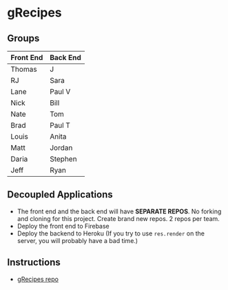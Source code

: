 # gRecipes 

## Groups

| Front End | Back End |
| --------- | -------- |
| Thomas | J |
| RJ | Sara |
| Lane | Paul V |
| Nick | Bill |
| Nate | Tom |
| Brad | Paul T |
| Louis |	Anita |
| Matt | Jordan |
| Daria |	Stephen |
| Jeff | Ryan |

## Decoupled Applications

* The front end and the back end will have **SEPARATE REPOS**. No forking and cloning for this project. Create brand new repos. 2 repos per team.
* Deploy the front end to Firebase
* Deploy the backend to Heroku (If you try to use `res.render` on the server, you will probably have a bad time.)

## Instructions

* [gRecipes repo](https://github.com/gSchool/gRecipes)